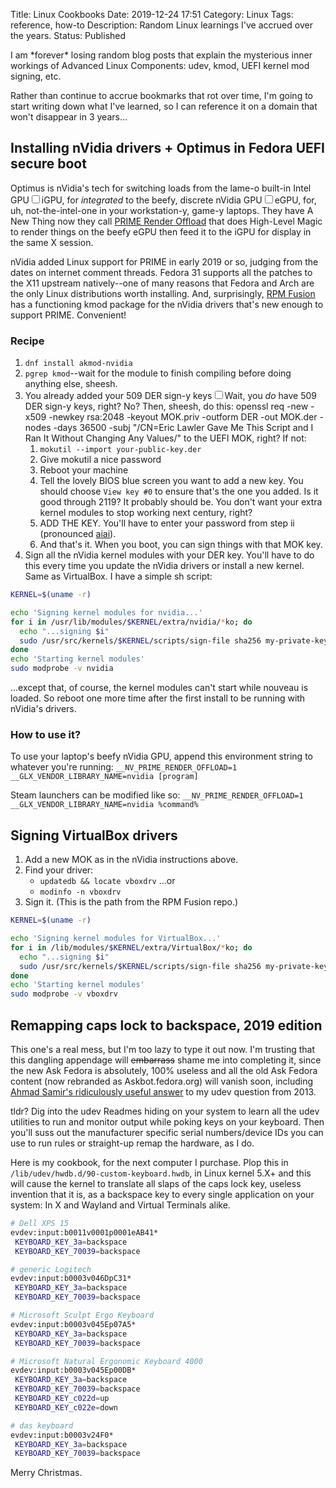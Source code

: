 Title: Linux Cookbooks
Date: 2019-12-24 17:51
Category: Linux
Tags: reference, how-to
Description: Random Linux learnings I've accrued over the years.
Status: Published

<section markdown="1">
I am *forever* losing random blog posts that explain the mysterious inner workings of Advanced Linux Components: udev, kmod, UEFI kernel mod signing, etc.

Rather than continue to accrue bookmarks that rot over time, I'm going to start writing down what I've learned, so I can reference it on a domain that won't disappear in 3 years...

## Installing nVidia drivers + Optimus in Fedora UEFI secure boot
Optimus is nVidia's tech for switching loads from the lame-o built-in Intel GPU<label for="sn-igpu" class="margin-toggle sidenote-number"></label><input type="checkbox" id="sn-igpu" class="margin-toggle"><span class="sidenote">iGPU, for *integrated*</span> to the beefy, discrete nVidia GPU<label for="sn-egpu" class="margin-toggle sidenote-number"></label><input type="checkbox" id="sn-egpu" class="margin-toggle"><span class="sidenote">eGPU, for, uh, not-the-intel-one</span> in your workstation-y, game-y laptops. They have A New Thing now they call [PRIME Render Offload](https://download.nvidia.com/XFree86/Linux-x86_64/440.44/README/primerenderoffload.html) that does High-Level Magic to render things on the beefy eGPU then feed it to the iGPU for display in the same X session.

nVidia added Linux support for PRIME in early 2019 or so, judging from the dates on internet comment threads. Fedora 31 supports all the patches to the X11 upstream natively--one of many reasons that Fedora and Arch are the only Linux distributions worth installing. And, surprisingly, [RPM Fusion](https://rpmfusion.org/Howto/Optimus) has a functioning kmod package for the nVidia drivers that's new enough to support PRIME. Convenient!

### Recipe

1. `dnf install akmod-nvidia`
2. `pgrep kmod`--wait for the module to finish compiling before doing anything else, sheesh.
3. You already added your 509 DER sign-y keys<label for="sn-der" class="margin-toggle sidenote-number"></label><input type="checkbox" id="sn-der" class="margin-toggle"><span class="sidenote">Wait, you *do* have 509 DER sign-y keys, right? No? Then, sheesh, do this: openssl req -new -x509 -newkey rsa:2048 -keyout MOK.priv -outform DER -out MOK.der -nodes -days 36500 -subj "/CN=Eric Lawler Gave Me This Script and I Ran It Without Changing Any Values/"</span> to the UEFI MOK, right? If not:
    1. `mokutil --import your-public-key.der`
    2. Give mokutil a nice password
    3. Reboot your machine
    4. Tell the lovely BIOS blue screen you want to add a new key. You should choose `View key #0` to ensure that's the one you added. Is it good through 2119? It probably should be. You don't want your extra kernel modules to stop working next century, right?
    5. ADD THE KEY. You'll have to enter your password from step ii (pronounced [aiai](https://duckduckgo.com/?q=super+monkey+ball+aiai&t=ffab&iar=images&iax=images&ia=images)).
    6. And that's it. When you boot, you can sign things with that MOK key.
4. Sign all the nVidia kernel modules with your DER key. You'll have to do this every time you update the nVidia drivers or install a new kernel. Same as VirtualBox. I have a simple sh script:
```bash
KERNEL=$(uname -r)

echo 'Signing kernel modules for nvidia...'
for i in /usr/lib/modules/$KERNEL/extra/nvidia/*ko; do
  echo "...signing $i"
  sudo /usr/src/kernels/$KERNEL/scripts/sign-file sha256 my-private-key.priv my-public-key.der "$i";
done
echo 'Starting kernel modules'
sudo modprobe -v nvidia
```
...except that, of course, the kernel modules can't start while nouveau is loaded. So reboot one more time after the first install to be running with nVidia's drivers.

### How to use it?
To use your laptop's beefy nVidia GPU, append this environment string to whatever you're running:
`__NV_PRIME_RENDER_OFFLOAD=1 __GLX_VENDOR_LIBRARY_NAME=nvidia [program]`

Steam launchers can be modified like so:
`__NV_PRIME_RENDER_OFFLOAD=1 __GLX_VENDOR_LIBRARY_NAME=nvidia %command%`

## Signing VirtualBox drivers
1. Add a new MOK as in the nVidia instructions above.
2. Find your driver:
     - `updatedb && locate vboxdrv` ...or
     - `modinfo -n vboxdrv`
3. Sign it. (This is the path from the RPM Fusion repo.) 
```bash
KERNEL=$(uname -r)

echo 'Signing kernel modules for VirtualBox...'
for i in /lib/modules/$KERNEL/extra/VirtualBox/*ko; do
  echo "...signing $i"
  sudo /usr/src/kernels/$KERNEL/scripts/sign-file sha256 my-private-key.priv my-public-key.der "$i";
done
echo 'Starting kernel modules'
sudo modprobe -v vboxdrv
```

## Remapping caps lock to backspace, 2019 edition
This one's a real mess, but I'm too lazy to type it out now. I'm trusting that this dangling appendage will <del>embarrass</del> shame me into completing it, since the new Ask Fedora is absolutely, 100% useless and all the old Ask Fedora content (now rebranded as Askbot.fedora.org) will vanish soon, including [Ahmad Samir's ridiculously useful answer](https://askbot.fedoraproject.org/en/question/37598/how-to-create-custom-keymaps-now-that-libudevkeymap-is-gone/) to my udev question from 2013.

tldr? Dig into the udev Readmes hiding on your system to learn all the udev utilities to run and monitor output while poking keys on your keyboard. Then you'll suss out the manufacturer specific serial numbers/device IDs you can use to run rules or straight-up remap the hardware, as I do. 

Here is my cookbook, for the next computer I purchase. Plop this in `/lib/udev/hwdb.d/90-custom-keyboard.hwdb`, in Linux kernel 5.X+ and this will cause the kernel to translate all slaps of the caps lock key, useless invention that it is, as a backspace key to every single application on your system: In X and Wayland and Virtual Terminals alike.

```bash
# Dell XPS 15
evdev:input:b0011v0001p0001eAB41*
 KEYBOARD_KEY_3a=backspace
 KEYBOARD_KEY_70039=backspace

# generic Logitech
evdev:input:b0003v046DpC31*
 KEYBOARD_KEY_3a=backspace
 KEYBOARD_KEY_70039=backspace

# Microsoft Sculpt Ergo Keyboard
evdev:input:b0003v045Ep07A5*
 KEYBOARD_KEY_3a=backspace
 KEYBOARD_KEY_70039=backspace

# Microsoft Natural Ergonomic Keyboard 4000
evdev:input:b0003v045Ep00DB*
 KEYBOARD_KEY_3a=backspace
 KEYBOARD_KEY_70039=backspace
 KEYBOARD_KEY_c022d=up
 KEYBOARD_KEY_c022e=down

# das keyboard
evdev:input:b0003v24F0*
 KEYBOARD_KEY_3a=backspace
 KEYBOARD_KEY_70039=backspace
```

Merry Christmas.
</section>
